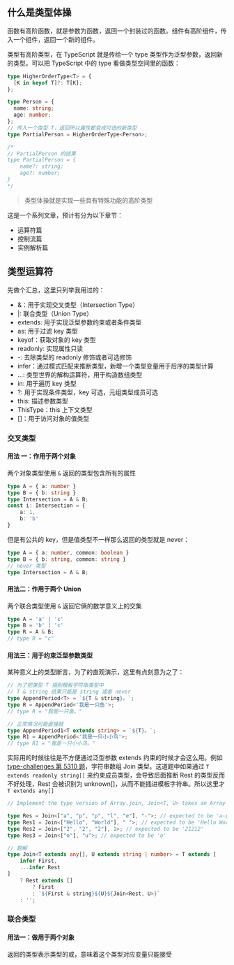 ## 什么是类型体操

函数有高阶函数，就是参数为函数，返回一个封装过的函数。组件有高阶组件，传入一个组件，返回一个新的组件。

类型有高阶类型，在 TypeScript 就是传给一个 type 类型作为泛型参数，返回新的类型。可以把 TypeScript 中的 type 看做类型空间里的函数：

```typescript
type HigherOrderType<T> = {
  [K in keyof T]?: T[K];
};

type Person = {
  name: string;
  age: number;
};
// 传入一个类型 T，返回所以属性都变成可选的新类型
type PartialPerson = HigherOrderType<Person>;

/* 
// PartialPerson 的结果
type PartialPerson = {
    name?: string;
    age?: number;
}
*/
```

> 类型体操就是实现一些具有特殊功能的高阶类型

这是一个系列文章，预计有分为以下章节：

- 运算符篇
- 控制流篇
- 实例解析篇

## 类型运算符

先做个汇总，这里只列举我用过的：

- &：用于实现交叉类型（Intersection Type）
- |: 联合类型（Union Type）
- extends: 用于实现泛型参数约束或者条件类型
- as: 用于过滤 key 类型
- keyof：获取对象的 key 类型
- readonly: 实现属性只读
- -: 去除类型的 readonly 修饰或者可选修饰
- infer：通过模式匹配来推断类型，新增一个类型变量用于后序的类型计算
- ...: 类型世界的解构运算符，用于构造数组类型
- in: 用于遍历 key 类型
- ?: 用于实现条件类型，key 可选，元组类型成员可选
- this: 描述参数类型
- ThisType：this 上下文类型
- []：用于访问对象的值类型

### 交叉类型

#### 用法 一：作用于两个对象

两个对象类型使用 `&` 返回的类型包含所有的属性

```typescript
type A = { a: number }
type B = { b: string }
type Intersection = A & B;
const i: Intersection = {
    a: 1,
    b: 'b'
}
```

但是有公共的 key，但是值类型不一样那么返回的类型就是 never：

```typescript
type A = { a: number, common: boolean }
type B = { b: string, common: string }
// never 类型
type Intersection = A & B;
```

#### 用法二：作用于两个 Union

两个联合类型使用 `&` 返回它俩的数学意义上的交集

```typescript
type A = 'a' | 'c'
type B = 'b' | 'c'
type R = A & B;
// type R = "c"
```

#### 用法三：用于约束泛型参数类型

某种意义上的类型断言，为了的直观演示，这里有点刻意为之了：

```typescript
// 为了把类型 T 插到模板字符串类型中
// T & string 结果只能是 string 或者 never
type AppendPeriod<T> = `${T & string}。`;
type R = AppendPeriod<'我是一只鱼'>;
// type R = "我是一只鱼。"

// 正常情况可能直接就
type AppendPeriod1<T extends string> = `${T}。`;
type R1 = AppendPeriod<'我是一只小小鸟'>;
// type R1 = "我是一只小小鸟。"

```

实际用的时候往往是不方便通过泛型参数 extends 约束的时候才会这么用。例如 [type-challenges 第 5310 题](https://github.com/type-challenges/type-challenges/blob/master/questions/5310-medium-join/README.md)，字符串数组 Join 类型。这道题中如果通过 `T extends readonly string[]` 来约束成员类型，会导致后面推断 Rest 的类型反而不好处理，Rest 会被识别为 unknown[]，从而不能插进模板字符串。所以这里才 `T extends any[]`

```typescript
// Implement the type version of Array.join, Join<T, U> takes an Array T, string or number U and returns the Array T with U stitching up.

type Res = Join<["a", "p", "p", "l", "e"], "-">; // expected to be 'a-p-p-l-e'
type Res1 = Join<["Hello", "World"], " ">; // expected to be 'Hello World'
type Res2 = Join<["2", "2", "2"], 1>; // expected to be '21212'
type Res3 = Join<["o"], "u">; // expected to be 'o'

// 题解
type Join<T extends any[], U extends string | number> = T extends [
    infer First,
    ...infer Rest
]
    ? Rest extends []
        ? First
        : `${First & string}${U}${Join<Rest, U>}`
    : '';
```

### 联合类型

#### 用法一：做用于两个对象

返回的类型表示类型的或，意味着这个类型对应变量只能接受

